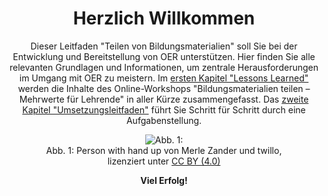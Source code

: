 
<center>

# Herzlich Willkommen

Dieser Leitfaden "Teilen von Bildungsmaterialien" soll Sie bei der Entwicklung und Bereitstellung von OER unterstützen. Hier finden Sie alle relevanten Grundlagen und Informationen, um zentrale Herausforderungen im Umgang mit OER zu meistern.
Im <a aria-label="Link zum ersten Kapitel" href="#/lessons_learned.md">ersten Kapitel "Lessons Learned"</a> werden die Inhalte des Online-Workshops "Bildungsmaterialien teilen – Mehrwerte für Lehrende" in aller Kürze zusammengefasst. Das <a aria-label="Link zum zweiten Kapitel" href="#/task_overview.md">zweite Kapitel "Umsetzungsleitfaden"</a> führt Sie Schritt für Schritt durch eine Aufgabenstellung.

<figure>
  <img src="images/LineArt_nutzen_gespiegelt.svg" alt="Abb. 1: "Person with hand up" von Merle Zander und twillo, lizenziert unter CC BY (4.0)" title="Abb. 1: "Person with hand up" von Merle Zander und twillo, lizenziert unter CC BY (4.0)">
  <figcaption style="text-align:center;font-size:14px;">Abb. 1: Person with hand up von Merle Zander und twillo, lizenziert unter <a aria-label="Link zur Quelle (CreativeCommons Seite)" href="https://creativecommons.org/licenses/by/4.0/deed.de" target="_blank">CC BY (4.0)</a></figcaption>
</figure>


<b>Viel Erfolg!</b>

</center>
